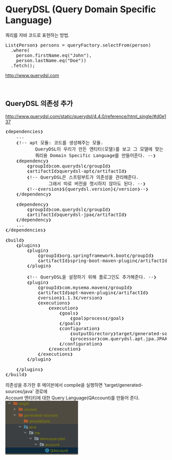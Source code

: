 # QueryDSL (Query Domain Specific Language)
쿼리를 자바 코드로 표현하는 방법.
<pre>
List❮Person❯ persons = queryFactory.selectFrom(person)
  .where(
    person.firstName.eq("John"),
    person.lastName.eq("Doe"))
  .fetch();
</pre>
http://www.querydsl.com
<br/><br/><br/>

## QueryDSL 의존성 추가
http://www.querydsl.com/static/querydsl/4.4.0/reference/html_single/#d0e137
<pre>
❮dependencies❯
    ...
    ❮!-- apt 모듈: 코드를 생성해주는 모듈.
           QueryDSL이 우리가 만든 엔티티(모델)를 보고 그 모델에 맞는
           쿼리용 Domain Specific Language를 만들어준다. --❯
    ❮dependency❯
        ❮groupId❯com.querydsl❮/groupId❯
        ❮artifactId❯querydsl-apt❮/artifactId❯
        ❮!-- QueryDSL은 스프링부트가 의존성을 관리해준다.
                그래서 따로 버전을 명시하지 않아도 된다. --❯
        ❮!--❮version❯${querydsl.version}❮/version❯--❯
    ❮/dependency❯
    
    ❮dependency❯
        ❮groupId❯com.querydsl❮/groupId❯
        ❮artifactId❯querydsl-jpa❮/artifactId❯
    ❮/dependency❯
    ...
❮/dependencies❯

❮build❯
    ❮plugins❯
        ❮plugin❯
            ❮groupId❯org.springframework.boot❮/groupId❯
            ❮artifactId❯spring-boot-maven-plugin❮/artifactId❯
        ❮/plugin❯

        ❮!-- QueryDSL을 설정하기 위해 플로그인도 추가해준다. --❯
        ❮plugin❯
            ❮groupId❯com.mysema.maven❮/groupId❯
            ❮artifactId❯apt-maven-plugin❮/artifactId❯
            ❮version❯1.1.3❮/version❯
            ❮executions❯
                ❮execution❯
                    ❮goals❯
                        ❮goal❯process❮/goal❯
                    ❮/goals❯
                    ❮configuration❯
                        ❮outputDirectory❯target/generated-sources/java❮/outputDirectory❯
                        ❮processor❯com.querydsl.apt.jpa.JPAAnnotationProcessor❮/processor❯
                    ❮/configuration❯
                ❮/execution❯
            ❮/executions❯
        ❮/plugin❯

    ❮/plugins❯
❮/build❯
</pre>
의존성을 추가한 후 메이븐에서 compile을 실행하면 'target/generated-sources/java' 경로에 <br/>
Account 엔티티에 대한 Query Language(QAccount)를 만들어 준다. <br/>
<img src="./images/query_language.png" width="45%" /><br/>
<br/><br/><br/><br/>


